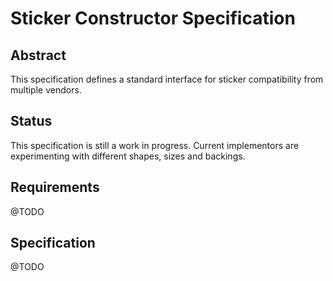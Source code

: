 # Sticker Constructor Specification #

## Abstract ##

This specification defines a standard interface for sticker compatibility from multiple vendors.

## Status ###

This specification is still a work in progress. Current implementors are experimenting with different shapes, sizes and backings.

## Requirements ##

@TODO

## Specification ##

@TODO
